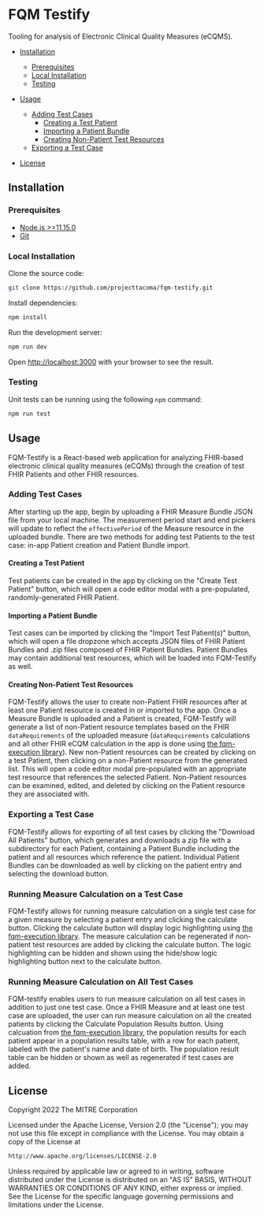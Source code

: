 # FQM Testify

Tooling for analysis of Electronic Clinical Quality Measures (eCQMS).

- [Installation](#installation)

  - [Prerequisites](#prerequisites)
  - [Local Installation](#local-installation)
  - [Testing](#testing)

- [Usage](#usage)

  - [Adding Test Cases](#adding-test-cases)
    - [Creating a Test Patient](#creating-a-test-patient)
    - [Importing a Patient Bundle](#importing-a-patient-bundle)
    - [Creating Non-Patient Test Resources](#creating-non-patient-test-resources)
  - [Exporting a Test Case](#exporting-a-test-case)

- [License](#license)

## Installation

### Prerequisites

- [Node.js >=11.15.0](https://nodejs.org/en/)
- [Git](https://git-scm.com/)

### Local Installation

Clone the source code:

```bash
git clone https://github.com/projecttacoma/fqm-testify.git
```

Install dependencies:

```bash
npm install
```

Run the development server:

```bash
npm run dev
```

Open [http://localhost:3000](http://localhost:3000) with your browser to see the result.

### Testing

Unit tests can be running using the following `npm` command:

```bash
npm run test
```

## Usage

FQM-Testify is a React-based web application for analyzing FHIR-based electronic clinical quality measures (eCQMs) through the creation of test FHIR Patients and other FHIR resources.

### Adding Test Cases

After starting up the app, begin by uploading a FHIR Measure Bundle JSON file from your local machine. The measurement period start and end pickers will update to reflect the `effectivePeriod` of the Measure resource in the uploaded bundle. There are two methods for adding test Patients to the test case: in-app Patient creation and Patient Bundle import.

#### Creating a Test Patient

Test patients can be created in the app by clicking on the "Create Test Patient" button, which will open a code editor modal with a pre-populated, randomly-generated FHIR Patient.

#### Importing a Patient Bundle

Test cases can be imported by clicking the "Import Test Patient(s)" button, which will open a file dropzone which accepts JSON files of FHIR Patient Bundles and .zip files composed of FHIR Patient Bundles. Patient Bundles may contain additional test resources, which will be loaded into FQM-Testify as well.

#### Creating Non-Patient Test Resources

FQM-Testify allows the user to create non-Patient FHIR resources after at least one Patient resource is created in or imported to the app. Once a Measure Bundle is uploaded and a Patient is created, FQM-Testify will generate a list of non-Patient resource templates based on the FHIR `dataRequirements` of the uploaded measure (`dataRequirements` calculations and all other FHIR eCQM calculation in the app is done using [the fqm-execution library](https://github.com/projecttacoma/fqm-execution)). New non-Patient resources can be created by clicking on a test Patient, then clicking on a non-Patient resource from the generated list. This will open a code editor modal pre-populated with an appropriate test resource that references the selected Patient. Non-Patient resources can be examined, edited, and deleted by clicking on the Patient resource they are associated with.

### Exporting a Test Case

FQM-Testify allows for exporting of all test cases by clicking the "Download All Patients" button, which generates and downloads a zip file with a subdirectory for each Patient, containing a Patient Bundle including the patient and all resources which reference the patient. Individual Patient Bundles can be downloaded as well by clicking on the patient entry and selecting the download button.

### Running Measure Calculation on a Test Case

FQM-Testify allows for running measure calculation on a single test case for a given measure by selecting a patient entry and clicking the calculate button. Clicking the calculate button will display logic highlighting using [the fqm-execution library](https://github.com/projecttacoma/fqm-execution). The measure calculation can be regenerated if non-patient test resources are added by clicking the calculate button. The logic highlighting can be hidden and shown using the hide/show logic highlighting button next to the calculate button.

### Running Measure Calculation on All Test Cases

FQM-testify enables users to run measure calculation on all test cases in addition to just one test case. Once a FHIR Measure and at least one test case are uploaded, the user can run measure calculation on all the created patients by clicking the Calculate Population Results button. Using calcuation from [the fqm-execution library](https://github.com/projecttacoma/fqm-execution), the population results for each patient appear in a population results table, with a row for each patient, labeled with the patient's name and date of birth. The population result table can be hidden or shown as well as regenerated if test cases are added.

## License

Copyright 2022 The MITRE Corporation

Licensed under the Apache License, Version 2.0 (the "License"); you may not use this file except in compliance with the License. You may obtain a copy of the License at

```bash
http://www.apache.org/licenses/LICENSE-2.0
```

Unless required by applicable law or agreed to in writing, software distributed under the License is distributed on an "AS IS" BASIS, WITHOUT WARRANTIES OR CONDITIONS OF ANY KIND, either express or implied. See the License for the specific language governing permissions and limitations under the License.
